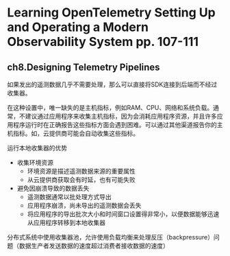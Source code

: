 # Learning OpenTelemetry Setting Up and Operating a Modern Observability System pp. 107-111

## ch8.Designing Telemetry Pipelines

如果发出的遥测数据几乎不需要处理，那么可以直接将SDK连接到后端而不经过收集器。

在这种设置中，唯一缺失的是主机指标，例如RAM、CPU、网络和系统负载。通常，不建议通过应用程序来收集主机指标，因为会消耗应用程序资源，并且许多应用程序运行时在正确报告这些指标方面会遇到困难。可以通过其他渠道报告你的主机指标。如，云提供商可能会自动收集这些指标。

运行本地收集器的优势

- 收集环境资源
  - 环境资源是描述遥测数据来源的重要属性
  - 从云提供商获取会有时延，也有可能失败
- 避免因崩溃导致的数据丢失
  - 遥测数据通常以批处理方式导出
  - 应用程序崩溃，尚未导出的遥测数据会丢失
  - 将应用程序的导出批次大小和时间窗口设置得非常小，以便数据能够迅速从应用程序转移到本地收集器

分布式系统中使用收集器池，允许使用负载均衡来处理反压（backpressure）问题（数据生产者发送数据的速度超过消费者接收数据的速度）
